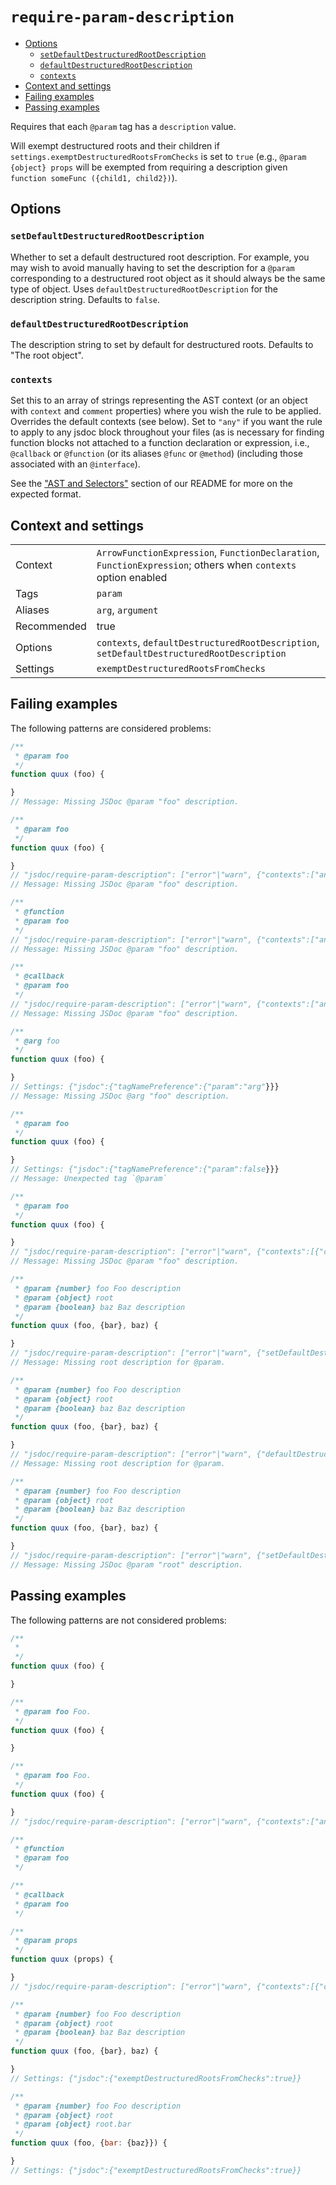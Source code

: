 <a name="user-content-require-param-description"></a>
<a name="require-param-description"></a>
# <code>require-param-description</code>

* [Options](#user-content-require-param-description-options)
    * [`setDefaultDestructuredRootDescription`](#user-content-require-param-description-options-setdefaultdestructuredrootdescription)
    * [`defaultDestructuredRootDescription`](#user-content-require-param-description-options-defaultdestructuredrootdescription)
    * [`contexts`](#user-content-require-param-description-options-contexts)
* [Context and settings](#user-content-require-param-description-context-and-settings)
* [Failing examples](#user-content-require-param-description-failing-examples)
* [Passing examples](#user-content-require-param-description-passing-examples)


Requires that each `@param` tag has a `description` value.

Will exempt destructured roots and their children if
`settings.exemptDestructuredRootsFromChecks` is set to `true` (e.g.,
`@param {object} props` will be exempted from requiring a description given
`function someFunc ({child1, child2})`).

<a name="user-content-require-param-description-options"></a>
<a name="require-param-description-options"></a>
## Options

<a name="user-content-require-param-description-options-setdefaultdestructuredrootdescription"></a>
<a name="require-param-description-options-setdefaultdestructuredrootdescription"></a>
### <code>setDefaultDestructuredRootDescription</code>

Whether to set a default destructured root description. For example, you may
wish to avoid manually having to set the description for a `@param`
corresponding to a destructured root object as it should always be the same
type of object. Uses `defaultDestructuredRootDescription` for the description
string. Defaults to `false`.

<a name="user-content-require-param-description-options-defaultdestructuredrootdescription"></a>
<a name="require-param-description-options-defaultdestructuredrootdescription"></a>
### <code>defaultDestructuredRootDescription</code>

The description string to set by default for destructured roots. Defaults to
"The root object".

<a name="user-content-require-param-description-options-contexts"></a>
<a name="require-param-description-options-contexts"></a>
### <code>contexts</code>

Set this to an array of strings representing the AST context (or an object with
`context` and `comment` properties) where you wish the rule to be applied.
Overrides the default contexts (see below). Set to `"any"` if you want
the rule to apply to any jsdoc block throughout your files (as is necessary
for finding function blocks not attached to a function declaration or
expression, i.e., `@callback` or `@function` (or its aliases `@func` or
`@method`) (including those associated with an `@interface`).

See the ["AST and Selectors"](#user-content-eslint-plugin-jsdoc-advanced-ast-and-selectors)
section of our README for more on the expected format.

<a name="user-content-require-param-description-context-and-settings"></a>
<a name="require-param-description-context-and-settings"></a>
## Context and settings

|||
|---|---|
|Context|`ArrowFunctionExpression`, `FunctionDeclaration`, `FunctionExpression`; others when `contexts` option enabled|
|Tags|`param`|
|Aliases|`arg`, `argument`|
|Recommended|true|
|Options|`contexts`, `defaultDestructuredRootDescription`, `setDefaultDestructuredRootDescription`|
|Settings|`exemptDestructuredRootsFromChecks`|

<a name="user-content-require-param-description-failing-examples"></a>
<a name="require-param-description-failing-examples"></a>
## Failing examples

The following patterns are considered problems:

````js
/**
 * @param foo
 */
function quux (foo) {

}
// Message: Missing JSDoc @param "foo" description.

/**
 * @param foo
 */
function quux (foo) {

}
// "jsdoc/require-param-description": ["error"|"warn", {"contexts":["any"]}]
// Message: Missing JSDoc @param "foo" description.

/**
 * @function
 * @param foo
 */
// "jsdoc/require-param-description": ["error"|"warn", {"contexts":["any"]}]
// Message: Missing JSDoc @param "foo" description.

/**
 * @callback
 * @param foo
 */
// "jsdoc/require-param-description": ["error"|"warn", {"contexts":["any"]}]
// Message: Missing JSDoc @param "foo" description.

/**
 * @arg foo
 */
function quux (foo) {

}
// Settings: {"jsdoc":{"tagNamePreference":{"param":"arg"}}}
// Message: Missing JSDoc @arg "foo" description.

/**
 * @param foo
 */
function quux (foo) {

}
// Settings: {"jsdoc":{"tagNamePreference":{"param":false}}}
// Message: Unexpected tag `@param`

/**
 * @param foo
 */
function quux (foo) {

}
// "jsdoc/require-param-description": ["error"|"warn", {"contexts":[{"comment":"JsdocBlock:has(JsdocTag:not([name=props]))","context":"FunctionDeclaration"}]}]
// Message: Missing JSDoc @param "foo" description.

/**
 * @param {number} foo Foo description
 * @param {object} root
 * @param {boolean} baz Baz description
 */
function quux (foo, {bar}, baz) {

}
// "jsdoc/require-param-description": ["error"|"warn", {"setDefaultDestructuredRootDescription":true}]
// Message: Missing root description for @param.

/**
 * @param {number} foo Foo description
 * @param {object} root
 * @param {boolean} baz Baz description
 */
function quux (foo, {bar}, baz) {

}
// "jsdoc/require-param-description": ["error"|"warn", {"defaultDestructuredRootDescription":"Root description","setDefaultDestructuredRootDescription":true}]
// Message: Missing root description for @param.

/**
 * @param {number} foo Foo description
 * @param {object} root
 * @param {boolean} baz Baz description
 */
function quux (foo, {bar}, baz) {

}
// "jsdoc/require-param-description": ["error"|"warn", {"setDefaultDestructuredRootDescription":false}]
// Message: Missing JSDoc @param "root" description.
````



<a name="user-content-require-param-description-passing-examples"></a>
<a name="require-param-description-passing-examples"></a>
## Passing examples

The following patterns are not considered problems:

````js
/**
 *
 */
function quux (foo) {

}

/**
 * @param foo Foo.
 */
function quux (foo) {

}

/**
 * @param foo Foo.
 */
function quux (foo) {

}
// "jsdoc/require-param-description": ["error"|"warn", {"contexts":["any"]}]

/**
 * @function
 * @param foo
 */

/**
 * @callback
 * @param foo
 */

/**
 * @param props
 */
function quux (props) {

}
// "jsdoc/require-param-description": ["error"|"warn", {"contexts":[{"comment":"JsdocBlock:has(JsdocTag:not([name=props]))","context":"FunctionDeclaration"}]}]

/**
 * @param {number} foo Foo description
 * @param {object} root
 * @param {boolean} baz Baz description
 */
function quux (foo, {bar}, baz) {

}
// Settings: {"jsdoc":{"exemptDestructuredRootsFromChecks":true}}

/**
 * @param {number} foo Foo description
 * @param {object} root
 * @param {object} root.bar
 */
function quux (foo, {bar: {baz}}) {

}
// Settings: {"jsdoc":{"exemptDestructuredRootsFromChecks":true}}
````

